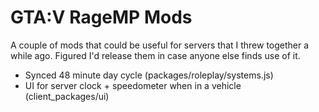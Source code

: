 # GTA:V RageMP Mods

A couple of mods that could be useful for servers that I threw together a while ago. Figured I'd release them in case anyone else finds use of it.

  - Synced 48 minute day cycle (packages/roleplay/systems.js)
  - UI for server clock + speedometer when in a vehicle (client_packages/ui)